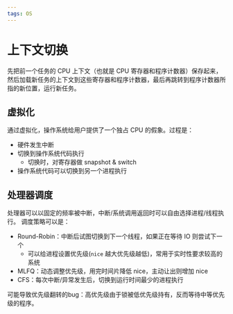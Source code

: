 ```yaml
---
tags: OS
---
```


# 上下文切换

先把前一个任务的 CPU 上下文（也就是 CPU 寄存器和程序计数器）保存起来，然后加载新任务的上下文到这些寄存器和程序计数器，最后再跳转到程序计数器所指的新位置，运行新任务。

## 虚拟化

通过虚拟化，操作系统给用户提供了一个独占 CPU 的假象。过程是：

- 硬件发生中断
- 切换到操作系统代码执行
  - 切换时，对寄存器做 snapshot & switch
- 操作系统代码可以切换到另一个进程执行

## 处理器调度

处理器可以以固定的频率被中断，中断/系统调用返回时可以自由选择进程/线程执行。
调度策略可以是：

- Round-Robin：中断后试图切换到下一个线程，如果正在等待 IO 则尝试下一个
  - 可以给进程设置优先级(`nice` 越大优先级越低)，常用于实时性要求较高的系统
- MLFQ：动态调整优先级，用完时间片降低 nice，主动让出则增加 nice
- CFS：每次中断/异常发生后，切换到运行时间最少的进程执行

可能导致优先级翻转的bug：高优先级由于锁被低优先级持有，反而等待中等优先级的程序。
